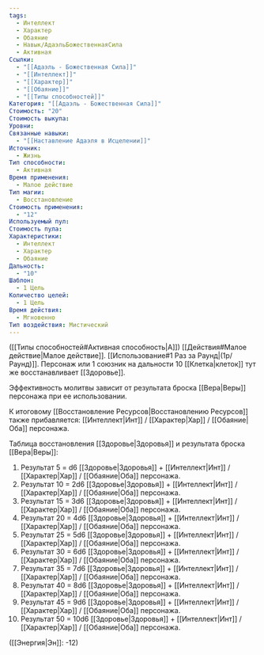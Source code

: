 ```yaml
---
tags:
  - Интеллект
  - Характер
  - Обаяние
  - Навык/АдаэльБожественнаяСила
  - Активная
Ссылки:
  - "[[Адаэль - Божественная Сила]]"
  - "[[Интеллект]]"
  - "[[Характер]]"
  - "[[Обаяние]]"
  - "[[Типы способностей]]"
Категория: "[[Адаэль - Божественная Сила]]"
Стоимость: "20"
Стоимость выкупа: 
Уровни: 
Связанные навыки:
  - "[[Наставление Адаэля в Исцелении]]"
Источник:
  - Жизнь
Тип способности:
  - Активная
Время применения:
  - Малое действие
Тип магии:
  - Восстановление
Стоимость применения:
  - "12"
Используемый пул: 
Стоимость пула: 
Характеристики:
  - Интеллект
  - Характер
  - Обаяние
Дальность:
  - "10"
Шаблон:
  - 1 Цель
Количество целей:
  - 1 Цель
Время действия:
  - Мгновенно
Тип воздействия: Мистический
---
```

([[Типы способностей#Активная способность|А]]) [[Действия#Малое действие|Малое действие]]. [[Использование#1 Раз за Раунд|(1р/Раунд)]]. Персонаж или 1 союзник на дальности 10 [[Клетка|клеток]] тут же восстанавливает [[Здоровье]]. 

Эффективность молитвы зависит от результата броска [[Вера|Веры]] персонажа при ее использовании. 

К итоговому [[Восстановление Ресурсов|Восстановлению Ресурсов]] также прибавляется: [[Интеллект|Инт]] / [[Характер|Хар]] / [[Обаяние|Оба]] персонажа. 

Таблица восстановления [[Здоровье|Здоровья]] и результата броска [[Вера|Веры]]:

1. Результат 5 = d6 [[Здоровье|Здоровья]] + [[Интеллект|Инт]] / [[Характер|Хар]] / [[Обаяние|Оба]] персонажа. 
2. Результат 10 = 2d6 [[Здоровье|Здоровья]] + [[Интеллект|Инт]] / [[Характер|Хар]] / [[Обаяние|Оба]] персонажа.
3. Результат 15 = 3d6 [[Здоровье|Здоровья]] + [[Интеллект|Инт]] / [[Характер|Хар]] / [[Обаяние|Оба]] персонажа.
4. Результат 20 = 4d6 [[Здоровье|Здоровья]] + [[Интеллект|Инт]] / [[Характер|Хар]] / [[Обаяние|Оба]] персонажа.
5. Результат 25 = 5d6 [[Здоровье|Здоровья]] + [[Интеллект|Инт]] / [[Характер|Хар]] / [[Обаяние|Оба]] персонажа.
6. Результат 30 = 6d6 [[Здоровье|Здоровья]] + [[Интеллект|Инт]] / [[Характер|Хар]] / [[Обаяние|Оба]] персонажа.
7. Результат 35 = 7d6 [[Здоровье|Здоровья]] + [[Интеллект|Инт]] / [[Характер|Хар]] / [[Обаяние|Оба]] персонажа.
8. Результат 40 = 8d6 [[Здоровье|Здоровья]] + [[Интеллект|Инт]] / [[Характер|Хар]] / [[Обаяние|Оба]] персонажа.
9. Результат 45 = 9d6 [[Здоровье|Здоровья]] + [[Интеллект|Инт]] / [[Характер|Хар]] / [[Обаяние|Оба]] персонажа.
10. Результат 50 = 10d6 [[Здоровье|Здоровья]] + [[Интеллект|Инт]] / [[Характер|Хар]] / [[Обаяние|Оба]] персонажа.

([[Энергия|Эн]]: -12)